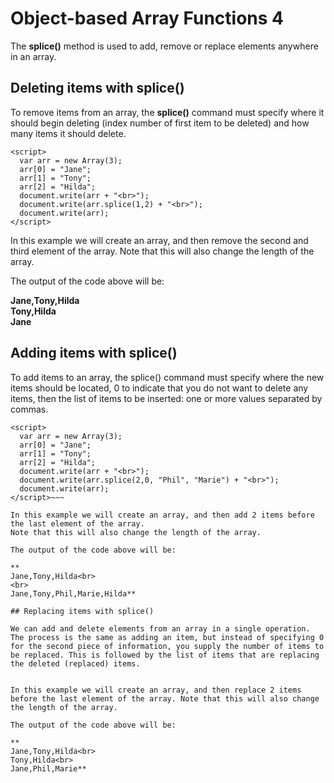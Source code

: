 
# Object-based Array Functions 4

The **splice()** method is used to add, remove or replace elements anywhere in an array.

## Deleting items with splice()

To remove items from an array, the **splice()** command must specify where it should begin deleting 
(index number of first item to be deleted) and how many items it should delete.

~~~
<script>
  var arr = new Array(3);
  arr[0] = "Jane";
  arr[1] = "Tony";
  arr[2] = "Hilda";
  document.write(arr + "<br>");
  document.write(arr.splice(1,2) + "<br>");
  document.write(arr);
</script>
~~~

In this example we will create an array, and then remove the second and third element of the array. Note that this will also change the length of the array. 

The output of the code above will be:

**Jane,Tony,Hilda<br>
Tony,Hilda<br>
Jane**

## Adding items with splice()

To add items to an array, the splice() command must specify where the new items should be located, 
0 to indicate that you do not want to delete any items, then the list of items to be inserted: one or more values separated by commas.


~~~
<script>
  var arr = new Array(3);
  arr[0] = "Jane";
  arr[1] = "Tony";
  arr[2] = "Hilda";
  document.write(arr + "<br>");
  document.write(arr.splice(2,0, "Phil", "Marie") + "<br>");
  document.write(arr);
</script>~~~

In this example we will create an array, and then add 2 items before the last element of the array. 
Note that this will also change the length of the array. 

The output of the code above will be:

**
Jane,Tony,Hilda<br>
<br>
Jane,Tony,Phil,Marie,Hilda**

## Replacing items with splice()

We can add and delete elements from an array in a single operation. The process is the same as adding an item, but instead of specifying 0 for the second piece of information, you supply the number of items to be replaced. This is followed by the list of items that are replacing the deleted (replaced) items.

~~~
<script>
  var arr = new Array(3);
  arr[0] = "Jane";
  arr[1] = "Tony";
  arr[2] = "Hilda";
  document.write(arr + "<br>");
  document.write(arr.splice(1,2, "Phil", "Marie") + "<br>");
  document.write(arr);
</script>
~~~

In this example we will create an array, and then replace 2 items before the last element of the array. Note that this will also change the length of the array. 

The output of the code above will be: 

**
Jane,Tony,Hilda<br>
Tony,Hilda<br>
Jane,Phil,Marie**